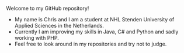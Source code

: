 Welcome to my GitHub repository!

- My name is Chris and I am a student at NHL Stenden University of Applied Sciences in the Netherlands. 
- Currently I am improving my skills in Java, C# and Python and sadly working with PHP.
- Feel free to look around in my repositories and try not to judge.
